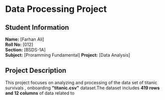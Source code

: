 # Data Processing Project

## Student Information
**Name:** [Farhan Ali]  
**Roll No:** [012]  
**Section:** [BSDS-1A]  
**Subject:** [Proramming Fundamental]
**Project:** [Data Analysis]  

## Project Description
This project focuses on analyzing and processing of the data set of titanic survivals , onboarding **"titanic.csv"** dataset.The dataset includes **419 rows and 12 columns** of data related to 
